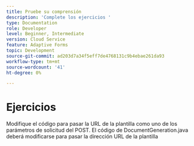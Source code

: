 ```yaml
---
title: Pruebe su comprensión
description: 'Complete los ejercicios '
type: Documentation
role: Developer
level: Beginner, Intermediate
version: Cloud Service
feature: Adaptive Forms
topic: Development
source-git-commit: ad203d7a34f5eff7de4768131c9b4ebae261da93
workflow-type: tm+mt
source-wordcount: '41'
ht-degree: 0%

---
```



# Ejercicios

Modifique el código para pasar la URL de la plantilla como uno de los parámetros de solicitud del POST. El código de DocumentGeneration.java deberá modificarse para pasar la dirección URL de la plantilla


